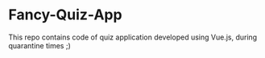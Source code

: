 # Fancy-Quiz-App
This repo contains code of quiz application developed using Vue.js, during quarantine times ;)
